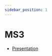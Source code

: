 ```yaml
---
sidebar_position: 1
---
```


# MS3

- [Presentation](https://docs.google.com/presentation/d/1SLVoOZV3hnTJdp-CHOh3iadGhNkvqaVc/edit?usp=sharing&ouid=104243142858870862717&rtpof=true&sd=true)